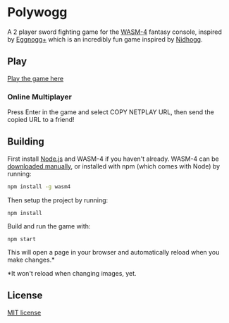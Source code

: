 # Polywogg

A 2 player sword fighting game for the [WASM-4](https://wasm4.org) fantasy console,
inspired by [Eggnogg+](https://madgarden.itch.io/eggnogg) which is an incredibly fun game inspired by [Nidhogg](http://nidhogggame.com/).

## Play

[Play the game here](https://1j01.github.io/polywogg/)

### Online Multiplayer

Press Enter in the game and select COPY NETPLAY URL, then send the copied URL to a friend!

## Building

First install [Node.js](https://nodejs.org) and WASM-4 if you haven't already. WASM-4 can be [downloaded manually](https://wasm4.org/docs/getting-started/setup), or installed with npm (which comes with Node) by running:

```bash
npm install -g wasm4
```

Then setup the project by running:

```shell
npm install
```

Build and run the game with:

```shell
npm start
```

This will open a page in your browser and automatically reload when you make changes.\*

\*It won't reload when changing images, yet.


## License

[MIT license](LICENSE.txt)

